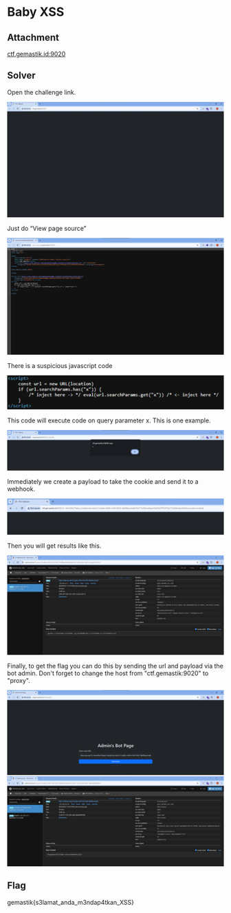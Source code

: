 # Baby XSS

## Attachment
[ctf.gemastik.id:9020](http://ctf.gemastik.id:9020)

## Solver
Open the challenge link.

![Capture_1.JPG](images/Capture_1.PNG)

Just do “View page source”

![Capture_2.JPG](images/Capture_2.PNG)

There is a suspicious javascript code

![Capture_3.JPG](images/Capture_3.PNG)

This code will execute code on query parameter x. This is one example.

![Capture_4.JPG](images/Capture_4.PNG)

Immediately we create a payload to take the cookie and send it to a webhook.

![Capture_5.JPG](images/Capture_5.PNG)

Then you will get results like this.

![Capture_6.JPG](images/Capture_6.PNG)

Finally, to get the flag you can do this by sending the url and payload via the bot admin. Don't forget to change the host from "ctf.gemastik:9020" to "proxy".

![Capture_7.JPG](images/Capture_7.PNG)
![Capture_8.JPG](images/Capture_8.PNG)

## Flag
gemastik{s3lamat_anda_m3ndap4tkan_XSS}
